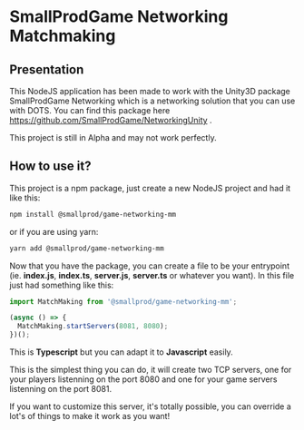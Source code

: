 # SmallProdGame Networking Matchmaking

## Presentation

This NodeJS application has been made to work with the Unity3D package SmallProdGame Networking
which is a networking solution that you can use with DOTS.
You can find this package here https://github.com/SmallProdGame/NetworkingUnity .

This project is still in Alpha and may not work perfectly.

## How to use it?

This project is a npm package, just create a new NodeJS project and had it like this:

```bash
npm install @smallprod/game-networking-mm
```

or if you are using yarn:

```bash
yarn add @smallprod/game-networking-mm
```

Now that you have the package, you can create a file to be your entrypoint (ie. **index.js**, **index.ts**, **server.js**, **server.ts** or whatever you want).
In this file just had something like this:

```ts
import MatchMaking from '@smallprod/game-networking-mm';

(async () => {
  MatchMaking.startServers(8081, 8080);
})();
```

This is **Typescript** but you can adapt it to **Javascript** easily.

This is the simplest thing you can do, it will create two TCP servers, one for your players listenning on the port 8080 and one for your game servers listenning on the port 8081.

If you want to customize this server, it's totally possible, you can override a lot's of things to make it work as you want!
